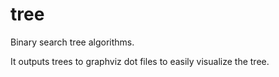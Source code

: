 tree
====

Binary search tree algorithms.

It outputs trees to graphviz dot files to easily visualize the tree.
